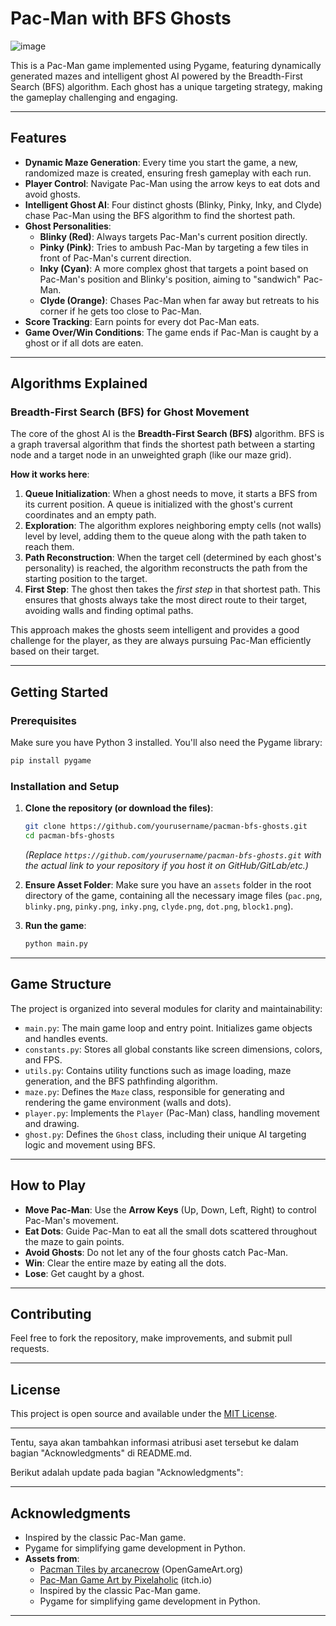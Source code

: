 # Pac-Man with BFS Ghosts

![image](https://github.com/user-attachments/assets/66d6cb76-4d6a-476d-a0be-31b1610feecd)


This is a Pac-Man game implemented using Pygame, featuring dynamically generated mazes and intelligent ghost AI powered by the Breadth-First Search (BFS) algorithm. Each ghost has a unique targeting strategy, making the gameplay challenging and engaging.

-----

## Features

  * **Dynamic Maze Generation**: Every time you start the game, a new, randomized maze is created, ensuring fresh gameplay with each run.
  * **Player Control**: Navigate Pac-Man using the arrow keys to eat dots and avoid ghosts.
  * **Intelligent Ghost AI**: Four distinct ghosts (Blinky, Pinky, Inky, and Clyde) chase Pac-Man using the BFS algorithm to find the shortest path.
  * **Ghost Personalities**:
      * **Blinky (Red)**: Always targets Pac-Man's current position directly.
      * **Pinky (Pink)**: Tries to ambush Pac-Man by targeting a few tiles in front of Pac-Man's current direction.
      * **Inky (Cyan)**: A more complex ghost that targets a point based on Pac-Man's position and Blinky's position, aiming to "sandwich" Pac-Man.
      * **Clyde (Orange)**: Chases Pac-Man when far away but retreats to his corner if he gets too close to Pac-Man.
  * **Score Tracking**: Earn points for every dot Pac-Man eats.
  * **Game Over/Win Conditions**: The game ends if Pac-Man is caught by a ghost or if all dots are eaten.

-----

## Algorithms Explained

### Breadth-First Search (BFS) for Ghost Movement

The core of the ghost AI is the **Breadth-First Search (BFS)** algorithm. BFS is a graph traversal algorithm that finds the shortest path between a starting node and a target node in an unweighted graph (like our maze grid).

**How it works here**:

1.  **Queue Initialization**: When a ghost needs to move, it starts a BFS from its current position. A queue is initialized with the ghost's current coordinates and an empty path.
2.  **Exploration**: The algorithm explores neighboring empty cells (not walls) level by level, adding them to the queue along with the path taken to reach them.
3.  **Path Reconstruction**: When the target cell (determined by each ghost's personality) is reached, the algorithm reconstructs the path from the starting position to the target.
4.  **First Step**: The ghost then takes the *first step* in that shortest path. This ensures that ghosts always take the most direct route to their target, avoiding walls and finding optimal paths.

This approach makes the ghosts seem intelligent and provides a good challenge for the player, as they are always pursuing Pac-Man efficiently based on their target.

-----

## Getting Started

### Prerequisites

Make sure you have Python 3 installed. You'll also need the Pygame library:

```bash
pip install pygame
```

### Installation and Setup

1.  **Clone the repository (or download the files)**:

    ```bash
    git clone https://github.com/yourusername/pacman-bfs-ghosts.git
    cd pacman-bfs-ghosts
    ```

    *(Replace `https://github.com/yourusername/pacman-bfs-ghosts.git` with the actual link to your repository if you host it on GitHub/GitLab/etc.)*

2.  **Ensure Asset Folder**: Make sure you have an `assets` folder in the root directory of the game, containing all the necessary image files (`pac.png`, `blinky.png`, `pinky.png`, `inky.png`, `clyde.png`, `dot.png`, `block1.png`).

3.  **Run the game**:

    ```bash
    python main.py
    ```

-----

## Game Structure

The project is organized into several modules for clarity and maintainability:

  * `main.py`: The main game loop and entry point. Initializes game objects and handles events.
  * `constants.py`: Stores all global constants like screen dimensions, colors, and FPS.
  * `utils.py`: Contains utility functions such as image loading, maze generation, and the BFS pathfinding algorithm.
  * `maze.py`: Defines the `Maze` class, responsible for generating and rendering the game environment (walls and dots).
  * `player.py`: Implements the `Player` (Pac-Man) class, handling movement and drawing.
  * `ghost.py`: Defines the `Ghost` class, including their unique AI targeting logic and movement using BFS.

-----

## How to Play

  * **Move Pac-Man**: Use the **Arrow Keys** (Up, Down, Left, Right) to control Pac-Man's movement.
  * **Eat Dots**: Guide Pac-Man to eat all the small dots scattered throughout the maze to gain points.
  * **Avoid Ghosts**: Do not let any of the four ghosts catch Pac-Man.
  * **Win**: Clear the entire maze by eating all the dots.
  * **Lose**: Get caught by a ghost.

-----

## Contributing

Feel free to fork the repository, make improvements, and submit pull requests.

-----

## License

This project is open source and available under the [MIT License](https://www.google.com/search?q=LICENSE).

-----

Tentu, saya akan tambahkan informasi atribusi aset tersebut ke dalam bagian "Acknowledgments" di README.md.

Berikut adalah update pada bagian "Acknowledgments":

---

## Acknowledgments

* Inspired by the classic Pac-Man game.
* Pygame for simplifying game development in Python.
* **Assets from**:
    * [Pacman Tiles by arcanecrow](https://opengameart.org/content/pacman-tiles) (OpenGameArt.org)
    * [Pac-Man Game Art by Pixelaholic](https://pixelaholic.itch.io/pac-man-game-art) (itch.io)
    * Inspired by the classic Pac-Man game.
    * Pygame for simplifying game development in Python.

-----
